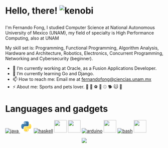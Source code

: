 # <p> Hello, there! <img src="https://tryhackme-images.s3.amazonaws.com/room-icons/46f437a95b1de43238c290a9c416c8d4.png" alt="kenobi" height="40" width="40"/> </p>

I'm Fernando Fong, I studied Computer Science at National Autonomous University of Mexico (UNAM), my field of specialty is High Performance Computing, also at UNAM

My skill set is: Programming, Functional Programming, Algorithm Analysis, Hardware and Architecture, Robotics, Electronics, Concurrent Programming, Networking and Cybersecurity (beginner).

- 🔭 I’m currently working at Oracle, as a Fusion Applications Developer.
- 🌱 I’m currently learning Go and Django.
- 📫 How to reach me: Email me at fernandofong@ciencias.unam.mx
- ⚡ About me: Sports and pets lover. 🎾 🏈 ⚽ 🏀 ⚾ 🐕 🐱 🦜

# Languages and gadgets

<p align="left">
  <a href="https://docs.oracle.com/javase/8/docs/" target="_blank"> <img src="https://www.vectorlogo.zone/logos/java/java-icon.svg" alt="java" width="40" height="40"/> </a>
  <a href="https://docs.python.org/3/" target="_blank"> <img src="https://raw.githubusercontent.com/devicons/devicon/master/icons/python/python-original.svg" alt="python" width="40" height="40"/></a>
  <a href="https://www.haskell.org/" target="_blank"> <img src="https://upload.wikimedia.org/wikipedia/commons/1/1c/Haskell-Logo.svg" alt="haskell" width="40" height="40"/></a>
  <a href="https://en.cppreference.com/w/" target="_blank"><img src="https://upload.wikimedia.org/wikipedia/commons/1/18/ISO_C%2B%2B_Logo.svg" height="40" width="40"/></a>
  <img src="https://www.vectorlogo.zone/logos/linux/linux-icon.svg" height="40" width="40"/>
  <a href="https://docs.arduino.cc/" target="_blank"> <img src="https://www.vectorlogo.zone/logos/arduino/arduino-icon.svg" alt="arduino" height="40" width="50"/></a>
  <a href="https://www.raspberrypi.com/documentation/" target="_blank"><img src="https://www.vectorlogo.zone/logos/raspberrypi/raspberrypi-icon.svg" height="40" width="40"/></a>
  <a href="https://www.gnu.org/software/bash/" target="_blank"> <img src="https://www.vectorlogo.zone/logos/gnu_bash/gnu_bash-icon.svg" alt="bash" width="40" height="40"/></a>
  <a href="https://docs.docker.com/" target="_blank"> <img src="https://www.vectorlogo.zone/logos/docker/docker-icon.svg" height="40" width="40"/></a>
</p>

<p align="center">
  <img src="https://i.pinimg.com/originals/77/10/a5/7710a52f6d304ed77ac45827b75b16b1.gif"/>
</p>

